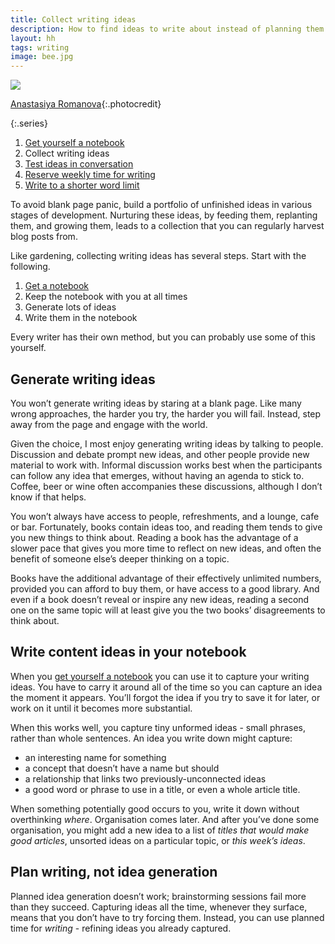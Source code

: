 ```yaml
---
title: Collect writing ideas
description: How to find ideas to write about instead of planning them
layout: hh
tags: writing
image: bee.jpg
---
```


![](bee.jpg)

[Anastasiya Romanova](https://unsplash.com/photos/dkJtQxwhcTg){:.photocredit}

{:.series}
1. [Get yourself a notebook](get-notebook)
2. Collect writing ideas
3. [Test ideas in conversation](test-writing-ideas)
4. [Reserve weekly time for writing](reserve-writing-time)
5. [Write to a shorter word limit](article-word-limit)

To avoid blank page panic, build a portfolio of unfinished ideas in various stages of development.
Nurturing these ideas, by feeding them, replanting them, and growing them, leads to a collection that you can regularly harvest blog posts from.

Like gardening, collecting writing ideas has several steps.
Start with the following.

1. [Get a notebook](get-notebook)
2. Keep the notebook with you at all times
3. Generate lots of ideas
4. Write them in the notebook

Every writer has their own method, but you can probably use some of this yourself.

## Generate writing ideas

You won’t generate writing ideas by staring at a blank page.
Like many wrong approaches, the harder you try, the harder you will fail.
Instead, step away from the page and engage with the world.

Given the choice, I most enjoy generating writing ideas by talking to people.
Discussion and debate prompt new ideas, and other people provide new material to work with.
Informal discussion works best when the participants can follow any idea that emerges, without having an agenda to stick to.
Coffee, beer or wine often accompanies these discussions, although I don’t know if that helps.

You won’t always have access to people, refreshments, and a lounge, cafe or bar.
Fortunately, books contain ideas too, and reading them tends to give you new things to think about.
Reading a book has the advantage of a slower pace that gives you more time to reflect on new ideas, and often the benefit of someone else’s deeper thinking on a topic.

Books have the additional advantage of their effectively unlimited numbers, provided you can afford to buy them, or have access to a good library.
And even if a book doesn’t reveal or inspire any new ideas, reading a second one on the same topic will at least give you the two books’ disagreements to think about.

## Write content ideas in your notebook

When you [get yourself a notebook](get-notebook) you can use it to capture your writing ideas.
You have to carry it around all of the time so you can capture an idea the moment it appears.
You’ll forgot the idea if you try to save it for later, or work on it until it becomes more substantial.

When this works well, you capture tiny unformed ideas - small phrases, rather than whole sentences.
An idea you write down might capture:

* an interesting name for something
* a concept that doesn’t have a name but should
* a relationship that links two previously-unconnected ideas
* a good word or phrase to use in a title, or even a whole article title.

When something potentially good occurs to you, write it down without overthinking _where_.
Organisation comes later.
And after you’ve done some organisation, you might add a new idea to a list of _titles that would make good articles_, unsorted ideas on a particular topic, or _this week’s ideas_.

## Plan writing, not idea generation

Planned idea generation doesn’t work; brainstorming sessions fail more than they succeed.
Capturing ideas all the time, whenever they surface, means that you don’t have to try forcing them.
Instead, you can use planned time for _writing_ - refining ideas you already captured.
